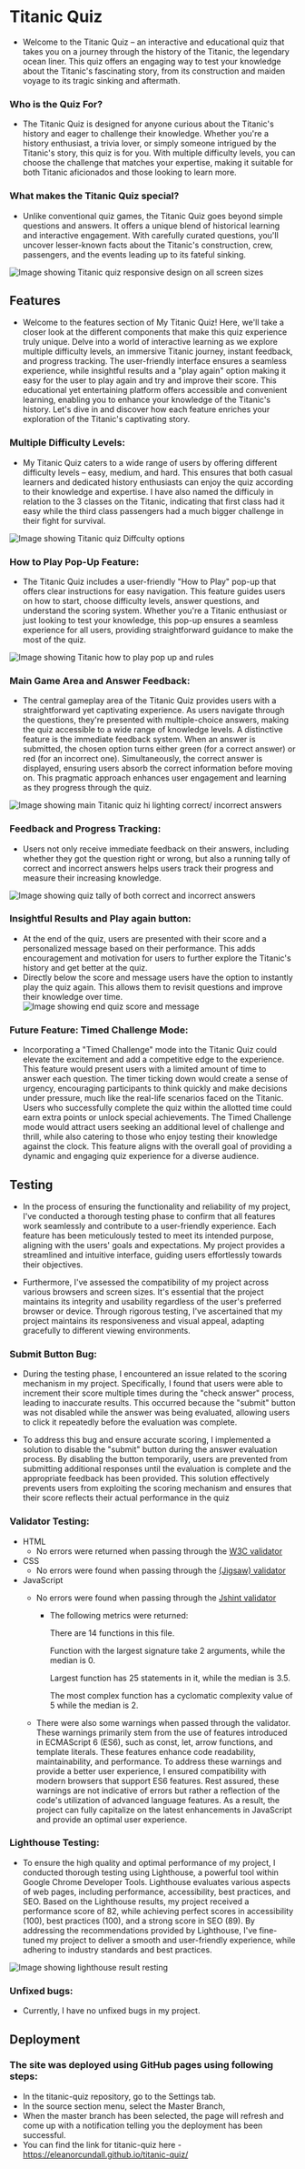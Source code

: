 # Titanic Quiz

 - Welcome to the Titanic Quiz – an interactive and educational quiz that takes you on a journey through the history of the Titanic, the legendary ocean liner. This quiz offers an engaging way to test your knowledge about the Titanic's fascinating story, from its construction and maiden voyage to its tragic sinking and aftermath.

### Who is the Quiz For?

- The Titanic Quiz is designed for anyone curious about the Titanic's history and eager to challenge their knowledge. Whether you're a history enthusiast, a trivia lover, or simply someone intrigued by the Titanic's story, this quiz is for you. With multiple difficulty levels, you can choose the challenge that matches your expertise, making it suitable for both Titanic aficionados and those looking to learn more.

### What makes the Titanic Quiz special?

 - Unlike conventional quiz games, the Titanic Quiz goes beyond simple questions and answers. It offers a unique blend of historical learning and interactive engagement. With carefully curated questions, you'll uncover lesser-known facts about the Titanic's construction, crew, passengers, and the events leading up to its fateful sinking.

![Image showing Titanic quiz responsive design on all screen sizes](./assets/images/titanic-quiz-responsive.png)

## Features

 - Welcome to the features section of My Titanic Quiz! Here, we'll take a closer look at the different components that make this quiz experience truly unique. Delve into a world of interactive learning as we explore multiple difficulty levels, an immersive Titanic journey, instant feedback, and progress tracking. The user-friendly interface ensures a seamless experience, while insightful results and a "play again" option making it easy for the user to play again and try and improve their score. This educational yet entertaining platform offers accessible and convenient learning, enabling you to enhance your knowledge of the Titanic's history. Let's dive in and discover how each feature enriches your exploration of the Titanic's captivating story.

 ### Multiple Difficulty Levels: 
 -  My Titanic Quiz caters to a wide range of users by offering different difficulty levels – easy, medium, and hard. This ensures that both casual learners and dedicated history enthusiasts can enjoy the quiz according to their knowledge and expertise. I have also named the difficuly in relation to the 3 classes on the Titanic, indicating that first class had it easy while the third class passengers had a much bigger challenge in their fight for survival. 

 ![Image showing Titanic quiz Diffculty options](./assets/images/difficulty-level-screenshot.png)

 ### How to Play Pop-Up Feature:
  - The Titanic Quiz includes a user-friendly "How to Play" pop-up that offers clear instructions for easy navigation. This feature guides users on how to start, choose difficulty levels, answer questions, and understand the scoring system. Whether you're a Titanic enthusiast or just looking to test your knowledge, this pop-up ensures a seamless experience for all users, providing straightforward guidance to make the most of the quiz.

  ![Image showing Titanic how to play pop up and rules](./assets/images/how-to-play-screenshot.png)

### Main Game Area and Answer Feedback:
 - The central gameplay area of the Titanic Quiz provides users with a straightforward yet captivating experience. As users navigate through the questions, they're presented with multiple-choice answers, making the quiz accessible to a wide range of knowledge levels. A distinctive feature is the immediate feedback system. When an answer is submitted, the chosen option turns either green (for a correct answer) or red (for an incorrect one). Simultaneously, the correct answer is displayed, ensuring users absorb the correct information before moving on. This pragmatic approach enhances user engagement and learning as they progress through the quiz.

![Image showing main Titanic quiz hi lighting correct/ incorrect answers](./assets/images/main-quiz-screenshot.png)

### Feedback and Progress Tracking:
 -  Users not only receive immediate feedback on their answers, including whether they got the question right or wrong, but also a running tally of correct and incorrect answers helps users track their progress and measure their increasing knowledge.

 ![Image showing quiz tally of both correct and incorrect answers](./assets/images/score-tally-screenshot.png)

### Insightful Results and Play again button: 
  - At the end of the quiz, users are presented with their score and a personalized message based on their performance. This adds encouragement and motivation for users to further explore the Titanic's history and get better at the quiz. 
  - Directly below the score and message users have the option to instantly play the quiz again. This allows them to revisit questions and improve their knowledge over time.
  ![Image showing end quiz score and message](./assets/images/end-result-score-screenshot.png)

### Future Feature: Timed Challenge Mode:
  - Incorporating a "Timed Challenge" mode into the Titanic Quiz could elevate the excitement and add a competitive edge to the experience. This feature would present users with a limited amount of time to answer each question. The timer ticking down would create a sense of urgency, encouraging participants to think quickly and make decisions under pressure, much like the real-life scenarios faced on the Titanic. Users who successfully complete the quiz within the allotted time could earn extra points or unlock special achievements. The Timed Challenge mode would attract users seeking an additional level of challenge and thrill, while also catering to those who enjoy testing their knowledge against the clock. This feature aligns with the overall goal of providing a dynamic and engaging quiz experience for a diverse audience.

## Testing 
 - In the process of ensuring the functionality and reliability of my project, I've conducted a thorough testing phase to confirm that all features work seamlessly and contribute to a user-friendly experience. Each feature has been meticulously tested to meet its intended purpose, aligning with the users' goals and expectations. My project provides a streamlined and intuitive interface, guiding users effortlessly towards their objectives.

 - Furthermore, I've assessed the compatibility of my project across various browsers and screen sizes. It's essential that the project maintains its integrity and usability regardless of the user's preferred browser or device. Through rigorous testing, I've ascertained that my project maintains its responsiveness and visual appeal, adapting gracefully to different viewing environments.

 ### Submit Button Bug:
  - During the testing phase, I encountered an issue related to the scoring mechanism in my project. Specifically, I found that users were able to increment their score multiple times during the "check answer" process, leading to inaccurate results. This occurred because the "submit" button was not disabled while the answer was being evaluated, allowing users to click it repeatedly before the evaluation was complete.

  - To address this bug and ensure accurate scoring, I implemented a solution to disable the "submit" button during the answer evaluation process. By disabling the button temporarily, users are prevented from submitting additional responses until the evaluation is complete and the appropriate feedback has been provided. This solution effectively prevents users from exploiting the scoring mechanism and ensures that their score reflects their actual performance in the quiz

 ### Validator Testing:
 - HTML
    - No errors were returned when passing through the [W3C validator](https://validator.w3.org/nu/?doc=https%3A%2F%2Fcode-institute-org.github.io%2Flove-maths%2F)
 - CSS
    - No errors were found when passing through the [(Jigsaw) validator](https://jigsaw.w3.org/css-validator/validator?uri=https%3A%2F%2Fvalidator.w3.org%2Fnu%2F%3Fdoc%3Dhttps%253A%252F%252Fcode-institute-org.github.io%252Flove-maths%252F&profile=css3svg&usermedium=all&warning=1&vextwarning=&lang=en)
-  JavaScript
    - No errors were found when passing through the [Jshint validator](https://jshint.com/)
      
      - The following metrics were returned: 

        There are 14 functions in this file.

        Function with the largest signature take 2 arguments, while the median is 0.

        Largest function has 25 statements in it, while the median is 3.5.

        The most complex function has a cyclomatic complexity value of 5 while the median is 2.

   - There were also some warnings when passed through the validator. These warnings primarily stem from the use of features introduced in  ECMAScript 6 (ES6), such as const, let, arrow functions, and template literals. These features enhance code readability, maintainability, and performance. To address these warnings and provide a better user experience, I ensured compatibility with modern browsers that support ES6 features. Rest assured, these warnings are not indicative of errors but rather a reflection of the code's utilization of advanced language features. As a result, the project can fully capitalize on the latest enhancements in JavaScript and provide an optimal user experience.


 ### Lighthouse Testing:

  - To ensure the high quality and optimal performance of my project, I conducted thorough testing using Lighthouse, a powerful tool within Google Chrome Developer Tools. Lighthouse evaluates various aspects of web pages, including performance, accessibility, best practices, and SEO. Based on the Lighthouse results, my project received a performance score of 82, while achieving perfect scores in accessibility (100), best practices (100), and a strong score in SEO (89). By addressing the recommendations provided by Lighthouse, I've fine-tuned my project to deliver a smooth and user-friendly experience, while adhering to industry standards and best practices.

  ![Image showing lighthouse result resting](./assets/images/lighthouse-screenshot.png)

 ### Unfixed bugs:
  - Currently, I have no unfixed bugs in my project. 
 
 ## Deployment

 ### The site was deployed using GitHub pages using following steps:

 - In the titanic-quiz repository, go to the Settings tab.
 - In the source section menu, select the Master Branch,
 - When the master branch has been selected, the page will refresh and come up with a notification telling you the deployment has been     successful.  
 - You can find the link for titanic-quiz here - https://eleanorcundall.github.io/titanic-quiz/

      










